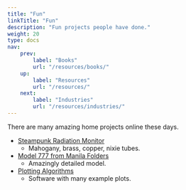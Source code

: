 ```yaml
---
title: "Fun"
linkTitle: "Fun"
description: "Fun projects people have done."
weight: 20
type: docs
nav:
    prev:
        label: "Books"
        url: "/resources/books/"
    up:
        label: "Resources"
        url: "/resources/"
    next:
        label: "Industries"
        url: "/resources/industries/"
---
```


There are many amazing home projects online these days.

* [Steampunk Radiation Monitor](https://www.balena.io/blog/show-tell-a-steampunk-desktop-background-radiation-monitor/)
  * Mahogany, brass, copper, nixie tubes.
* [Model 777 from Manila Folders](https://www.lucaiaconistewart.com/model-777)
  * Amazingly detailed model.
* [Plotting Algorithms](https://mitxela.com/projects/plotting)
  * Software with many example plots.
  

